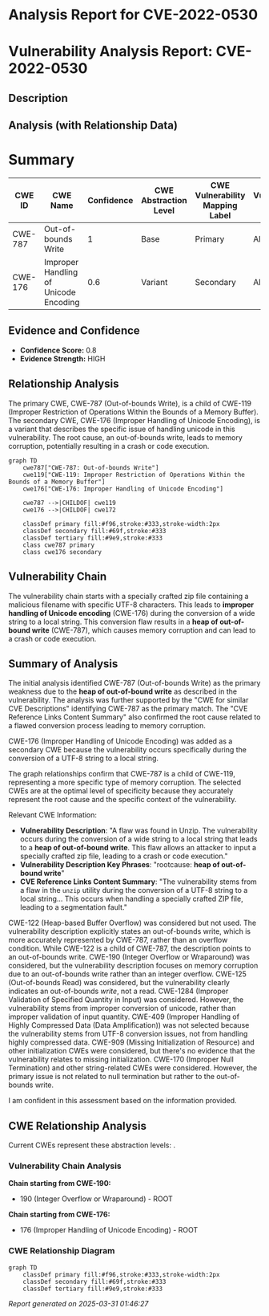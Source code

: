# Analysis Report for CVE-2022-0530

# Vulnerability Analysis Report: CVE-2022-0530

## Description



## Analysis (with Relationship Data)

# Summary
| CWE ID | CWE Name | Confidence | CWE Abstraction Level | CWE Vulnerability Mapping Label | CWE-Vulnerability Mapping Notes |
|---|---|---|---|---|---|
| CWE-787 | Out-of-bounds Write | 1 | Base | Primary | Allowed |
| CWE-176 | Improper Handling of Unicode Encoding | 0.6 | Variant | Secondary | Allowed |

## Evidence and Confidence

*   **Confidence Score:** 0.8
*   **Evidence Strength:** HIGH

## Relationship Analysis
The primary CWE, CWE-787 (Out-of-bounds Write), is a child of CWE-119 (Improper Restriction of Operations Within the Bounds of a Memory Buffer). The secondary CWE, CWE-176 (Improper Handling of Unicode Encoding), is a variant that describes the specific issue of handling unicode in this vulnerability. The root cause, an out-of-bounds write, leads to memory corruption, potentially resulting in a crash or code execution.

```mermaid
graph TD
    cwe787["CWE-787: Out-of-bounds Write"]
    cwe119["CWE-119: Improper Restriction of Operations Within the Bounds of a Memory Buffer"]
    cwe176["CWE-176: Improper Handling of Unicode Encoding"]

    cwe787 -->|CHILDOF| cwe119
    cwe176 -->|CHILDOF| cwe172

    classDef primary fill:#f96,stroke:#333,stroke-width:2px
    classDef secondary fill:#69f,stroke:#333
    classDef tertiary fill:#9e9,stroke:#333
    class cwe787 primary
    class cwe176 secondary
```

## Vulnerability Chain
The vulnerability chain starts with a specially crafted zip file containing a malicious filename with specific UTF-8 characters. This leads to **improper handling of Unicode encoding** (CWE-176) during the conversion of a wide string to a local string. This conversion flaw results in a **heap of out-of-bound write** (CWE-787), which causes memory corruption and can lead to a crash or code execution.

## Summary of Analysis
The initial analysis identified CWE-787 (Out-of-bounds Write) as the primary weakness due to the **heap of out-of-bound write** as described in the vulnerability. The analysis was further supported by the "CWE for similar CVE Descriptions" identifying CWE-787 as the primary match. The "CVE Reference Links Content Summary" also confirmed the root cause related to a flawed conversion process leading to memory corruption.

CWE-176 (Improper Handling of Unicode Encoding) was added as a secondary CWE because the vulnerability occurs specifically during the conversion of a UTF-8 string to a local string.

The graph relationships confirm that CWE-787 is a child of CWE-119, representing a more specific type of memory corruption. The selected CWEs are at the optimal level of specificity because they accurately represent the root cause and the specific context of the vulnerability.

Relevant CWE Information:
- **Vulnerability Description**: "A flaw was found in Unzip. The vulnerability occurs during the conversion of a wide string to a local string that leads to a **heap of out-of-bound write**. This flaw allows an attacker to input a specially crafted zip file, leading to a crash or code execution."
- **Vulnerability Description Key Phrases**: "rootcause: **heap of out-of-bound write**"
- **CVE Reference Links Content Summary**: "The vulnerability stems from a flaw in the `unzip` utility during the conversion of a UTF-8 string to a local string... This occurs when handling a specially crafted ZIP file, leading to a segmentation fault."

CWE-122 (Heap-based Buffer Overflow) was considered but not used. The vulnerability description explicitly states an out-of-bounds write, which is more accurately represented by CWE-787, rather than an overflow condition. While CWE-122 is a child of CWE-787, the description points to an out-of-bounds write.
CWE-190 (Integer Overflow or Wraparound) was considered, but the vulnerability description focuses on memory corruption due to an out-of-bounds write rather than an integer overflow.
CWE-125 (Out-of-bounds Read) was considered, but the vulnerability clearly indicates an out-of-bounds *write*, not a read.
CWE-1284 (Improper Validation of Specified Quantity in Input) was considered. However, the vulnerability stems from improper conversion of unicode, rather than improper validation of input quantity.
CWE-409 (Improper Handling of Highly Compressed Data (Data Amplification)) was not selected because the vulnerability stems from UTF-8 conversion issues, not from handling highly compressed data.
CWE-909 (Missing Initialization of Resource) and other initialization CWEs were considered, but there's no evidence that the vulnerability relates to missing initialization.
CWE-170 (Improper Null Termination) and other string-related CWEs were considered. However, the primary issue is not related to null termination but rather to the out-of-bounds write.

I am confident in this assessment based on the information provided.


## CWE Relationship Analysis

Current CWEs represent these abstraction levels: .


### Vulnerability Chain Analysis

**Chain starting from CWE-190:**
- 190 (Integer Overflow or Wraparound) - ROOT


**Chain starting from CWE-176:**
- 176 (Improper Handling of Unicode Encoding) - ROOT



### CWE Relationship Diagram

```mermaid
graph TD
    classDef primary fill:#f96,stroke:#333,stroke-width:2px
    classDef secondary fill:#69f,stroke:#333
    classDef tertiary fill:#9e9,stroke:#333
```



*Report generated on 2025-03-31 01:46:27*

